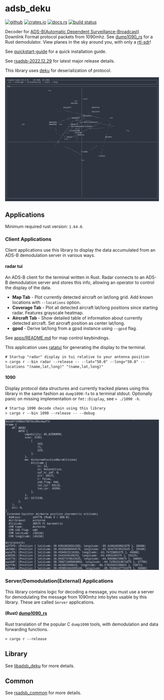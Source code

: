 # adsb_deku

[<img alt="github" src="https://img.shields.io/badge/github-rsadsb/adsb_deku-8da0cb?style=for-the-badge&labelColor=555555&logo=github" height="20">](https://github.com/rsadsb/adsb_deku)
[<img alt="crates.io" src="https://img.shields.io/crates/v/adsb_deku.svg?style=for-the-badge&color=fc8d62&logo=rust" height="20">](https://crates.io/crates/adsb_deku)
[<img alt="docs.rs" src="https://img.shields.io/badge/docs.rs-adsb_deku-66c2a5?style=for-the-badge&labelColor=555555&logo=docs.rs" height="20">](https://docs.rs/adsb_deku)
[<img alt="build status" src="https://img.shields.io/github/actions/workflow/status/rsadsb/adsb_deku/main.yml?branch=master&style=for-the-badge" height="20">](https://github.com/rsadsb/adsb_deku/actions?query=branch%3Amaster)

Decoder for [ADS-B(Automatic Dependent Surveillance-Broadcast)](https://en.wikipedia.org/wiki/Automatic_Dependent_Surveillance%E2%80%93Broadcast) Downlink Format protocol packets from 1090mhz. See [dump1090_rs](https://github.com/rsadsb/dump1090_rs.git) for a Rust demodulator. View planes in the sky around you, with only a [rtl-sdr](https://www.rtl-sdr.com/)!

See [quickstart-guide](https://rsadsb.github.io/quickstart.html) for a quick installation guide.

See [rsadsb-2022.12.29](https://rsadsb.github.io/2022.12.29.html) for latest major release details.

This library uses [deku](https://github.com/sharksforarms/deku) for deserialization of protocol.

![Radar Example](media/peek_2022_08_19.gif)

## Applications

Minimum required rust version: `1.64.0`.

### Client Applications

Client applications use this library to display the data accumulated from an ADS-B demodulation server in various ways.

#### radar tui
An ADS-B client for the terminal written in Rust. Radar connects to an ADS-B demodulation server
and stores this info, allowing an operator to control the display of the data.

- **Map Tab** - Plot currently detected aircraft on lat/long grid. Add known locations with `--locations` option.
- **Coverage Tab** - Plot all detected aircraft lat/long positions since starting radar. Features grayscale heatmap.
- **Aircraft Tab** - Show detailed table of information about currently detected aircraft. Set aircraft position as center lat/long.
- **gpsd** - Derive lat/long from a gpsd instance using `--gpsd` flag.

See [apps/README.md](apps) for map control keybindings.

This application uses [ratatui](https://github.com/ratatui-org/ratatui) for generating the display to the terminal.

```text
# Startup "radar" display in tui relative to your antenna position
> cargo r --bin radar --release -- --lat="50.0" --long="50.0" --locations "(name,lat,long)" "(name,lat,long)"
```

#### 1090
Display protocol data structures and currently tracked planes using this library in the same fashion as `dump1090-fa`
to a terminal stdout. Optionally panic on missing implementation or `fmt::Display`, see `> ./1090 -h`.

```text
# Startup 1090 decode chain using this library
> cargo r --bin 1090 --release -- --debug
```

![1090 Example](media/2021-10-31-093905_676x659_scrot.png)

### Server/Demodulation(External) Applications

This library contains logic for decoding a message, you must use a server for demodulating the message
from 1090mhz into bytes usable by this library. These are called `Server` applications.

#### (Rust) [dump1090_rs](https://github.com/rsadsb/dump1090_rs.git)
Rust translation of the popular C `dump1090` tools, with demodulation and data forwarding functions.
```text
> cargo r --release
```

## Library
See [libadsb_deku](libadsb_deku) for more details.

## Common
See [rsadsb_common](rsadsb_common) for more details.
